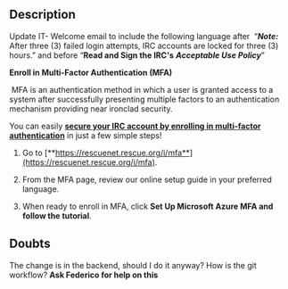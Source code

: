 


## Description

Update IT- Welcome email to include the following language after  “_**Note:**_ After three (3) failed login attempts, IRC accounts are locked for three (3) hours.” and before “**Read and Sign the IRC's** _**Acceptable Use Policy**_”

**Enroll in Multi-Factor Authentication (MFA)** 

 MFA is an authentication method in which a user is granted access to a system after successfully presenting multiple factors to an authentication mechanism providing near ironclad security. 

You can easily [**secure your IRC account by enrolling in multi-factor authentication**](https://rescuenet.rescue.org/i/mfa) in just a few simple steps! 

1.  Go to [**https://rescuenet.rescue.org/i/mfa**](https://rescuenet.rescue.org/i/mfa).  
    
2.  From the MFA page, review our online setup guide in your preferred language. 
    
3.  When ready to enroll in MFA, click **Set Up Microsoft Azure MFA and follow the tutorial**.

## Doubts
The change is in the backend, should I do it anyway?
How  is the git workflow?
**Ask Federico for help on this**

